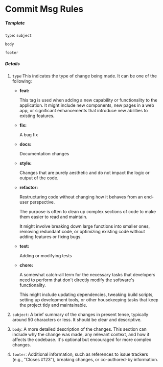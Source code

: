 # Commit Msg Rules

##### Template
`type`: `subject`

`body`

`footer`

##### Details
1. `type`:This indicates the type of change being made. It can be one of the following:
   - **feat:** 

     This tag is used when adding a new capability or functionality to the application. 
     It might include new components, new pages in a web app, or significant enhancements that introduce new abilities to existing features.
   
   - **fix:** 
     
     A bug fix
     
   - **docs:** 
   
     Documentation changes
   
   - **style:** 

     Changes that are purely aesthetic and do not impact the logic or output of the code.
   
   - **refactor:** 

     Restructuring code without changing how it behaves from an end-user perspective. 
     
     The purpose is often to clean up complex sections of code to make them easier to read and maintain. 
     
     It might involve breaking down large functions into smaller ones, removing redundant code, or optimizing existing code without adding features or fixing bugs.
   
   - **test:** 
     
     Adding or modifying tests
   
   - **chore:** 

     A somewhat catch-all term for the necessary tasks that developers need to perform that don't directly modify the software's functionality. 
     
     This might include updating dependencies, tweaking build scripts, setting up development tools, or other housekeeping tasks that keep the project tidy and maintainable.
   
 
2. `subject`: A brief summary of the changes in present tense, typically around 50 characters or less. It should be clear and descriptive.


3. `body`:
A more detailed description of the changes. This section can include why the change was made, any relevant context, and how it affects the codebase. It's optional but encouraged for more complex changes.

4. `footer`:
Additional information, such as references to issue trackers (e.g., "Closes #123"), breaking changes, or co-authored-by information.
